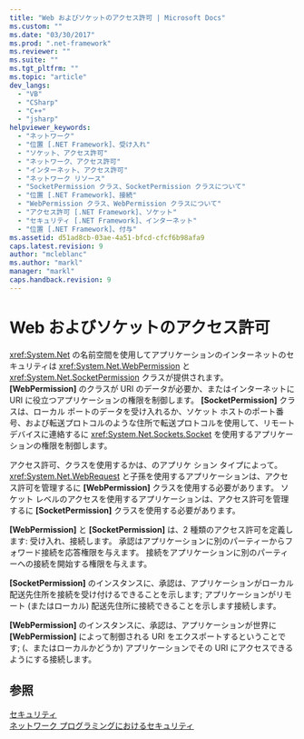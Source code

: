```yaml
---
title: "Web およびソケットのアクセス許可 | Microsoft Docs"
ms.custom: ""
ms.date: "03/30/2017"
ms.prod: ".net-framework"
ms.reviewer: ""
ms.suite: ""
ms.tgt_pltfrm: ""
ms.topic: "article"
dev_langs: 
  - "VB"
  - "CSharp"
  - "C++"
  - "jsharp"
helpviewer_keywords: 
  - "ネットワーク"
  - "位置 [.NET Framework]、受け入れ"
  - "ソケット、アクセス許可"
  - "ネットワーク、アクセス許可"
  - "インターネット、アクセス許可"
  - "ネットワーク リソース"
  - "SocketPermission クラス、SocketPermission クラスについて"
  - "位置 [.NET Framework]、接続"
  - "WebPermission クラス、WebPermission クラスについて"
  - "アクセス許可 [.NET Framework]、ソケット"
  - "セキュリティ [.NET Framework]、インターネット"
  - "位置 [.NET Framework]、付与"
ms.assetid: d51ad8cb-03ae-4a51-bfcd-cfcf6b98afa9
caps.latest.revision: 9
author: "mcleblanc"
ms.author: "markl"
manager: "markl"
caps.handback.revision: 9
---
```

# Web およびソケットのアクセス許可
<xref:System.Net> の名前空間を使用してアプリケーションのインターネットのセキュリティは <xref:System.Net.WebPermission> と <xref:System.Net.SocketPermission> クラスが提供されます。  **\[WebPermission\]** のクラスが URI のデータが必要か、またはインターネットに URI に役立つアプリケーションの権限を制御します。  **\[SocketPermission\]** クラスは、ローカル ポートのデータを受け入れるか、ソケット ホストのポート番号、および転送プロトコルのような住所で転送プロトコルを使用して、リモート デバイスに連絡するに <xref:System.Net.Sockets.Socket> を使用するアプリケーションの権限を制御します。  
  
 アクセス許可、クラスを使用するかは、のアプリケ ション タイプによって。  <xref:System.Net.WebRequest> と子孫を使用するアプリケーションは、アクセス許可を管理するに **\[WebPermission\]** クラスを使用する必要があります。  ソケット レベルのアクセスを使用するアプリケーションは、アクセス許可を管理するに **\[SocketPermission\]** クラスを使用する必要があります。  
  
 **\[WebPermission\]** と **\[SocketPermission\]** は、2 種類のアクセス許可を定義します: 受け入れ、接続します。  承認はアプリケーションに別のパーティーからフォワード接続を応答権限を与えます。  接続をアプリケーションに別のパーティーへの接続を開始する権限を与えます。  
  
 **\[SocketPermission\]** のインスタンスに、承認は、アプリケーションがローカル配送先住所を接続を受け付けるできることを示します; アプリケーションがリモート \(またはローカル\) 配送先住所に接続できることを示します接続します。  
  
 **\[WebPermission\]** のインスタンスに、承認は、アプリケーションが世界に **\[WebPermission\]** によって制御される URI をエクスポートするということです; \(、またはローカルかどうか\) アプリケーションでその URI にアクセスできるようにする接続します。  
  
## 参照  
 [セキュリティ](../../../docs/standard/security/index.md)   
 [ネットワーク プログラミングにおけるセキュリティ](../../../docs/framework/network-programming/security-in-network-programming.md)